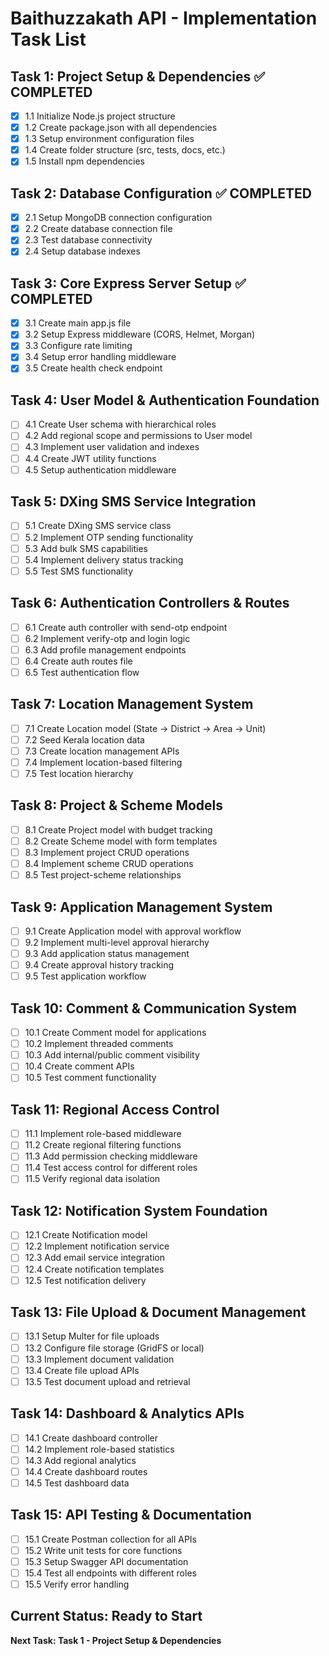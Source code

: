 # Baithuzzakath API - Implementation Task List

## Task 1: Project Setup & Dependencies ✅ COMPLETED
- [x] 1.1 Initialize Node.js project structure
- [x] 1.2 Create package.json with all dependencies
- [x] 1.3 Setup environment configuration files
- [x] 1.4 Create folder structure (src, tests, docs, etc.)
- [x] 1.5 Install npm dependencies

## Task 2: Database Configuration ✅ COMPLETED
- [x] 2.1 Setup MongoDB connection configuration
- [x] 2.2 Create database connection file
- [x] 2.3 Test database connectivity
- [x] 2.4 Setup database indexes

## Task 3: Core Express Server Setup ✅ COMPLETED
- [x] 3.1 Create main app.js file
- [x] 3.2 Setup Express middleware (CORS, Helmet, Morgan)
- [x] 3.3 Configure rate limiting
- [x] 3.4 Setup error handling middleware
- [x] 3.5 Create health check endpoint

## Task 4: User Model & Authentication Foundation
- [ ] 4.1 Create User schema with hierarchical roles
- [ ] 4.2 Add regional scope and permissions to User model
- [ ] 4.3 Implement user validation and indexes
- [ ] 4.4 Create JWT utility functions
- [ ] 4.5 Setup authentication middleware

## Task 5: DXing SMS Service Integration
- [ ] 5.1 Create DXing SMS service class
- [ ] 5.2 Implement OTP sending functionality
- [ ] 5.3 Add bulk SMS capabilities
- [ ] 5.4 Implement delivery status tracking
- [ ] 5.5 Test SMS functionality

## Task 6: Authentication Controllers & Routes
- [ ] 6.1 Create auth controller with send-otp endpoint
- [ ] 6.2 Implement verify-otp and login logic
- [ ] 6.3 Add profile management endpoints
- [ ] 6.4 Create auth routes file
- [ ] 6.5 Test authentication flow

## Task 7: Location Management System
- [ ] 7.1 Create Location model (State → District → Area → Unit)
- [ ] 7.2 Seed Kerala location data
- [ ] 7.3 Create location management APIs
- [ ] 7.4 Implement location-based filtering
- [ ] 7.5 Test location hierarchy

## Task 8: Project & Scheme Models
- [ ] 8.1 Create Project model with budget tracking
- [ ] 8.2 Create Scheme model with form templates
- [ ] 8.3 Implement project CRUD operations
- [ ] 8.4 Implement scheme CRUD operations
- [ ] 8.5 Test project-scheme relationships

## Task 9: Application Management System
- [ ] 9.1 Create Application model with approval workflow
- [ ] 9.2 Implement multi-level approval hierarchy
- [ ] 9.3 Add application status management
- [ ] 9.4 Create approval history tracking
- [ ] 9.5 Test application workflow

## Task 10: Comment & Communication System
- [ ] 10.1 Create Comment model for applications
- [ ] 10.2 Implement threaded comments
- [ ] 10.3 Add internal/public comment visibility
- [ ] 10.4 Create comment APIs
- [ ] 10.5 Test comment functionality

## Task 11: Regional Access Control
- [ ] 11.1 Implement role-based middleware
- [ ] 11.2 Create regional filtering functions
- [ ] 11.3 Add permission checking middleware
- [ ] 11.4 Test access control for different roles
- [ ] 11.5 Verify regional data isolation

## Task 12: Notification System Foundation
- [ ] 12.1 Create Notification model
- [ ] 12.2 Implement notification service
- [ ] 12.3 Add email service integration
- [ ] 12.4 Create notification templates
- [ ] 12.5 Test notification delivery

## Task 13: File Upload & Document Management
- [ ] 13.1 Setup Multer for file uploads
- [ ] 13.2 Configure file storage (GridFS or local)
- [ ] 13.3 Implement document validation
- [ ] 13.4 Create file upload APIs
- [ ] 13.5 Test document upload and retrieval

## Task 14: Dashboard & Analytics APIs
- [ ] 14.1 Create dashboard controller
- [ ] 14.2 Implement role-based statistics
- [ ] 14.3 Add regional analytics
- [ ] 14.4 Create dashboard routes
- [ ] 14.5 Test dashboard data

## Task 15: API Testing & Documentation
- [ ] 15.1 Create Postman collection for all APIs
- [ ] 15.2 Write unit tests for core functions
- [ ] 15.3 Setup Swagger API documentation
- [ ] 15.4 Test all endpoints with different roles
- [ ] 15.5 Verify error handling

## Current Status: Ready to Start
**Next Task: Task 1 - Project Setup & Dependencies**